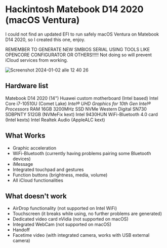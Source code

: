 # Hackintosh Matebook D14 2020 (macOS Ventura)

I could not find an updated EFI to run safely macOS Ventura on Matebook D14 2020, so I created this one, enjoy.

REMEMBER TO GENERATE NEW SMBIOS SERIAL USING TOOLS LIKE OPENCORE CONFIGURATOR OR OTHERS!!!!!
Not doing so will prevent iCloud services from working.

![Screenshot 2024-01-02 alle 12 40 26](https://github.com/Rallo00/Hackintosh-MatebookD14-2020-Ventura/assets/106067524/5d3eb91e-cf25-493b-95eb-cbf7247cb608)

## Hardware list
Matebook D14 2020 (14")
Huawei custom motherboard (Intel based)
Intel Core i7-10510U (Comet Lake)
_Intel® UHD Graphics for 10th Gen Intel® Processors_
RAM 16GB 3200MHz
SSD NVMe Western Digital SN730 SDBPNTY 512GB (NVMeFix kext)
Intel 9430HUN WiFi-Bluetooth 4.0 card (Intel kexts)
Intel Realtek Audio (AppleALC kext)

## What Works
* Graphic acceleration
* WiFi-Bluetooth (currently having problems pairing some Bluetooth devices)
* iMessage
* Integrated touchpad and gestures
* Function buttons (brightness, media, volume)
* All iCloud functionalities

## What doesn't work
* AirDrop functionality (not supported on Intel WiFi)
* Touchscreen (it breaks while using, no further problems are generated)
* Dedicated video card nVidia (not supported on macOS)
* Integrated WebCam (not supported on macOS)
* Handoff
* Facetime video (with integrated camera, works with USB external camera)
